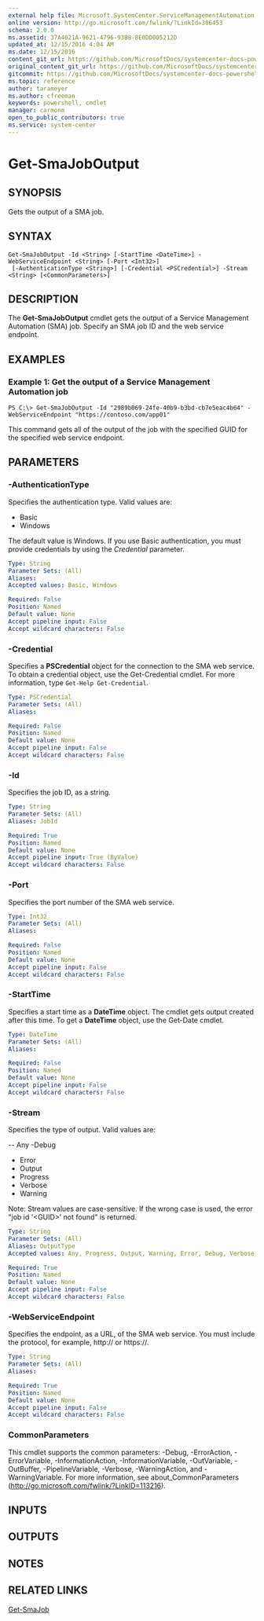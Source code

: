 ```yaml
---
external help file: Microsoft.SystemCenter.ServiceManagementAutomation.dll-Help.xml
online version: http://go.microsoft.com/fwlink/?LinkId=306453
schema: 2.0.0
ms.assetid: 37A4021A-9621-4796-93B8-8E0DD005212D
updated_at: 12/15/2016 4:04 AM
ms.date: 12/15/2016
content_git_url: https://github.com/MicrosoftDocs/systemcenter-docs-powershell/blob/master/systemcenter-cmdlets/SystemCenter2016/ServiceManagementAutomation/vlatest/Get-SmaJobOutput.md
original_content_git_url: https://github.com/MicrosoftDocs/systemcenter-docs-powershell/blob/master/systemcenter-cmdlets/SystemCenter2016/ServiceManagementAutomation/vlatest/Get-SmaJobOutput.md
gitcommit: https://github.com/MicrosoftDocs/systemcenter-docs-powershell/blob/7df4508c7b907a214e6a8eca76037b06065ef078/systemcenter-cmdlets/SystemCenter2016/ServiceManagementAutomation/vlatest/Get-SmaJobOutput.md
ms.topic: reference
author: tarameyer
ms.author: cfreeman
keywords: powershell, cmdlet
manager: carmonm
open_to_public_contributors: true
ms.service: system-center
---
```


# Get-SmaJobOutput

## SYNOPSIS
Gets the output of a SMA job.

## SYNTAX

```
Get-SmaJobOutput -Id <String> [-StartTime <DateTime>] -WebServiceEndpoint <String> [-Port <Int32>]
 [-AuthenticationType <String>] [-Credential <PSCredential>] -Stream <String> [<CommonParameters>]
```

## DESCRIPTION
The **Get-SmaJobOutput** cmdlet gets the output of a Service Management Automation (SMA) job.
Specify an SMA job ID and the web service endpoint.

## EXAMPLES

### Example 1: Get the output of a Service Management Automation job
```
PS C:\> Get-SmaJobOutput -Id "2989b069-24fe-40b9-b3bd-cb7e5eac4b64" -WebServiceEndpoint "https://contoso.com/app01"
```

This command gets all of the output of the job with the specified GUID for the specified web service endpoint.

## PARAMETERS

### -AuthenticationType
Specifies the authentication type.
Valid values are: 

- Basic
- Windows

The default value is Windows.
If you use Basic authentication, you must provide credentials by using the *Credential* parameter.

```yaml
Type: String
Parameter Sets: (All)
Aliases: 
Accepted values: Basic, Windows

Required: False
Position: Named
Default value: None
Accept pipeline input: False
Accept wildcard characters: False
```

### -Credential
Specifies a **PSCredential** object for the connection to the SMA web service.
To obtain a credential object, use the Get-Credential cmdlet.
For more information, type `Get-Help Get-Credential`.

```yaml
Type: PSCredential
Parameter Sets: (All)
Aliases: 

Required: False
Position: Named
Default value: None
Accept pipeline input: False
Accept wildcard characters: False
```

### -Id
Specifies the job ID, as a string.

```yaml
Type: String
Parameter Sets: (All)
Aliases: JobId

Required: True
Position: Named
Default value: None
Accept pipeline input: True (ByValue)
Accept wildcard characters: False
```

### -Port
Specifies the port number of the SMA web service.

```yaml
Type: Int32
Parameter Sets: (All)
Aliases: 

Required: False
Position: Named
Default value: None
Accept pipeline input: False
Accept wildcard characters: False
```

### -StartTime
Specifies a start time as a **DateTime** object.
The cmdlet gets output created after this time.
To get a **DateTime** object, use the Get-Date cmdlet.

```yaml
Type: DateTime
Parameter Sets: (All)
Aliases: 

Required: False
Position: Named
Default value: None
Accept pipeline input: False
Accept wildcard characters: False
```

### -Stream
Specifies the type of output.
Valid values are:

-- Any
-Debug 
- Error
- Output
- Progress
- Verbose
- Warning

Note: Stream values are case-sensitive.
If the wrong case is used, the error "job id '\<GUID\>' not found" is returned.

```yaml
Type: String
Parameter Sets: (All)
Aliases: OutputType
Accepted values: Any, Progress, Output, Warning, Error, Debug, Verbose

Required: True
Position: Named
Default value: None
Accept pipeline input: False
Accept wildcard characters: False
```

### -WebServiceEndpoint
Specifies the endpoint, as a URL, of the SMA web service.
You must include the protocol, for example, http:// or https://.

```yaml
Type: String
Parameter Sets: (All)
Aliases: 

Required: True
Position: Named
Default value: None
Accept pipeline input: False
Accept wildcard characters: False
```

### CommonParameters
This cmdlet supports the common parameters: -Debug, -ErrorAction, -ErrorVariable, -InformationAction, -InformationVariable, -OutVariable, -OutBuffer, -PipelineVariable, -Verbose, -WarningAction, and -WarningVariable. For more information, see about_CommonParameters (http://go.microsoft.com/fwlink/?LinkID=113216).

## INPUTS

## OUTPUTS

## NOTES

## RELATED LINKS

[Get-SmaJob](xref:SystemCenter2016/ServiceManagementAutomation/vlatest/Get-SmaJob.md)

